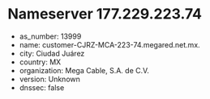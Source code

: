 # Nameserver 177.229.223.74

* as_number: 13999
* name: customer-CJRZ-MCA-223-74.megared.net.mx.
* city: Ciudad Juárez
* country: MX
* organization: Mega Cable, S.A. de C.V.
* version: Unknown
* dnssec: false
